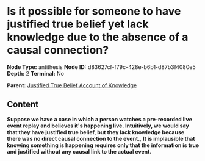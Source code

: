 # Is it possible for someone to have justified true belief yet lack knowledge due to the absence of a causal connection?

**Node Type:** antithesis
**Node ID:** d83627cf-f79c-428e-b6b1-d87b3f4080e5
**Depth:** 2
**Terminal:** No

**Parent:** [Justified True Belief Account of Knowledge](justified-true-belief-account-of-knowledge.md)

## Content

**Suppose we have a case in which a person watches a pre-recorded live event replay and believes it's happening live. Intuitively, we would say that they have justified true belief, but they lack knowledge because there was no direct causal connection to the event.**, **It is implausible that knowing something is happening requires only that the information is true and justified without any causal link to the actual event.**
